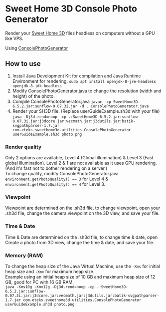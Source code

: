 # Sweet Home 3D Console Photo Generator
Render your [Sweet Home 3D](http://www.sweethome3d.com/) files headless on computers without a GPU like VPS.

Using [ConsolePhotoGenerator](http://www.sweethome3d.com/support/forum/viewthread_thread,2918#13298)

## How to use
1. Install Java Development Kit for compilation and Java Runtime Environment for rendering. `sudo apt install openjdk-8-jre-headless openjdk-8-jdk-headless`
2. Modify ConsolePhotoGenerator.java to change the resolution (width and height) of the photo.
3. Compile ConsolePhotoGenerator.java `javac -cp SweetHome3D-6.5.2.jar:sunflow-0.07.3i.jar -d . ConsolePhotoGenerator.java`
4. Render your SH3D file. (Replace userGuideExample.sh3d with your file) `java -Dj3d.rend=noop -cp .:SweetHome3D-6.5.2.jar:sunflow-0.07.3i.jar:j3dcore.jar:vecmath.jar:j3dutils.jar:batik-svgpathparser-1.7.jar com.eteks.sweethome3d.utilities.ConsolePhotoGenerator userGuideExample.sh3d photo.png`

### Render quality
Only 2 options are available, Level 4 (Global illumination) & Level 3 (Fast global illumination). Level 2 & 1 are not available as it uses GPU rendering. (And it's fast not to bother rendering on a server.)\
To change quality, modify ConsolePhotoGenerator.java `environment.getPhotoQuality() == 3` for Level 4 & `environment.getPhotoQuality() == 4` for Level 3.

### Viewpoint
Viewpoint are determined on the .sh3d file, to change viewpoint, open your .sh3d file, change the camera viewpoint on the 3D view, and save your file.

### Time & Date
Time & Date are determined on the .sh3d file, to change time & date, open Create a photo from 3D view, change the time & date, and save your file.

### Memory (RAM)
To change the heap size of the Java Virtual Machine, use the `-Xms` for initial heap size and `-Xmx` for maximum heap size.\
Example using an initial heap size of 10 GB and maximum heap size of 12 GB, good for PC with 16 GB RAM.\
`java -Xms10g -Xmx12g -Dj3d.rend=noop -cp .:SweetHome3D-6.5.2.jar:sunflow-0.07.3i.jar:j3dcore.jar:vecmath.jar:j3dutils.jar:batik-svgpathparser-1.7.jar com.eteks.sweethome3d.utilities.ConsolePhotoGenerator userGuideExample.sh3d photo.png`